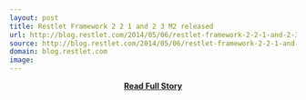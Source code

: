 ```yaml
---
layout: post
title: Restlet Framework 2 2 1 and 2 3 M2 released
url: http://blog.restlet.com/2014/05/06/restlet-framework-2-2-1-and-2-3-m2-released/
source: http://blog.restlet.com/2014/05/06/restlet-framework-2-2-1-and-2-3-m2-released/
domain: blog.restlet.com
image: 
---
```


<p></p>
<center><p><a href="http://blog.restlet.com/2014/05/06/restlet-framework-2-2-1-and-2-3-m2-released/" style='padding:25px; font-sze:18px; font-weight: bold;'>Read Full Story</a></p></center>
